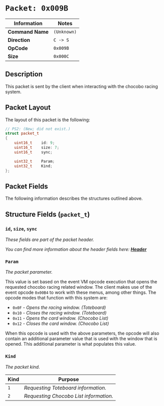 # `Packet: 0x009B`

| Information               | Notes |
|---                        |---    |
| **Command Name**          | `(Unknown)` |
| **Direction**             | `C -> S` |
| **OpCode**                | `0x009B` |
| **Size**                  | `0x000C` |

## Description

This packet is sent by the client when interacting with the chocobo racing system.

## Packet Layout

The layout of this packet is the following:

```cpp
// PS2: (New; did not exist.)
struct packet_t
{
    uint16_t    id: 9;
    uint16_t    size: 7;
    uint16_t    sync;

    uint32_t    Param;
    uint32_t    Kind;
};
```

## Packet Fields

The following information describes the structures outlined above.

## Structure Fields (`packet_t`)

### `id`, `size`, `sync`

_These fields are part of the packet header._

_You can find more information about the header fields here: [**Header**](/world/HEADER.md)_

### `Param`

_The packet parameter._

This value is set based on the event VM opcode execution that opens the requested chocobo racing related window. The client makes use of the event opcode `0x00B4` to work with these menus, among other things. The opcode modes that function with this system are:

  - `0x0F` - _Opens the racing window. (Toteboard)_
  - `0x10` - _Closes the racing window. (Toteboard)_
  - `0x11` - _Opens the card window. (Chocobo List)_
  - `0x12` - _Closes the card window. (Chocobo List)_

When this opcode is used with the above parameters, the opcode will also contain an additional parameter value that is used with the window that is opened. This additional parameter is what populates this value.

### `Kind`

_The packet kind._

| Kind | Purpose |
| --- | --- |
| `1` | _Requesting Toteboard information._ |
| `2` | _Requesting Chocobo List information._ |

